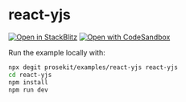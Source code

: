 # react-yjs

[![Open in StackBlitz](https://developer.stackblitz.com/img/open_in_stackblitz.svg)](https://stackblitz.com/github/prosekit/examples/tree/master/react-yjs)
[![Open with CodeSandbox](https://assets.codesandbox.io/github/button-edit-lime.svg)](https://codesandbox.io/p/sandbox/github/prosekit/examples/tree/master/react-yjs)

Run the example locally with:

```bash
npx degit prosekit/examples/react-yjs react-yjs
cd react-yjs
npm install
npm run dev
```
